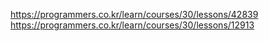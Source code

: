 https://programmers.co.kr/learn/courses/30/lessons/42839
https://programmers.co.kr/learn/courses/30/lessons/12913
